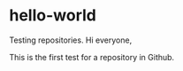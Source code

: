 # hello-world
Testing repositories.
Hi everyone,

This is the first test for a repository in Github.

